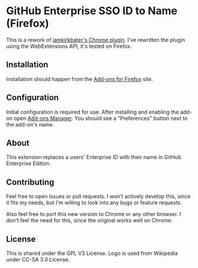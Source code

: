 # GitHub Enterprise SSO ID to Name (Firefox)

This is a rework of [iamkirkbater's Chrome plugin](https://raw.githubusercontent.com/iamkirkbater/github-sso-to-name). I've rewritten the plugin using the WebExtensions API, it's tested on Firefox.

## Installation

Installation should happen from the [Add-ons for Firefox](https://addons.mozilla.org/en-GB/firefox/addon/github-enterprise-sso-to-name/) site.

## Configuration

Initial configuration is required for use. After installing and enabling the add-on open [Add-ons Manager](about:addons). You should see a "Preferences" button next to the add-on's name.

## About

This extension replaces a users' Enterprise ID with their name in GitHub Enterprise Edition.

## Contributing

Feel free to open issues or pull requests. I won't actively develop this, since it fits my needs, but I'm willing to look into any bugs or feature requests.

Also feel free to port this new version to Chrome or any other browser. I don't feel the need for this, since the original works well on Chrome.

## License

This is shared under the GPL V3 License.  Logo is used from Wikipedia under CC-SA 3.0 License.
